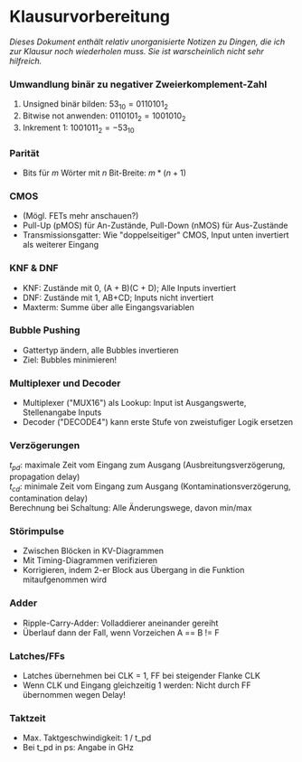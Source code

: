 # Klausurvorbereitung
*Dieses Dokument enthält relativ unorganisierte Notizen zu Dingen, die ich zur Klausur noch wiederholen*
*muss. Sie ist warscheinlich nicht sehr hilfreich.*

### Umwandlung binär zu negativer Zweierkomplement-Zahl
1. Unsigned binär bilden: $53_{10} = 011 0101_2$
2. Bitwise not anwenden: $011 0101_2 = 1001010_2$
3. Inkrement 1: $100 1011_2 = -53_{10}$

### Parität
- Bits für $m$ Wörter mit $n$ Bit-Breite: $m * (n + 1)$

### CMOS
- (Mögl. FETs mehr anschauen?)
- Pull-Up (pMOS) für An-Zustände, Pull-Down (nMOS) für Aus-Zustände
- Transmissionsgatter: Wie "doppelseitiger" CMOS, Input unten invertiert als weiterer Eingang

### KNF & DNF
- KNF: Zustände mit 0, (A + B)(C + D); Alle Inputs invertiert
- DNF: Zustände mit 1, AB+CD; Inputs nicht invertiert
- Maxterm: Summe über alle Eingangsvariablen

### Bubble Pushing
- Gattertyp ändern, alle Bubbles invertieren
- Ziel: Bubbles minimieren!

### Multiplexer und Decoder
- Multiplexer ("MUX16") als Lookup: Input ist Ausgangswerte, Stellenangabe Inputs
- Decoder ("DECODE4") kann erste Stufe von zweistufiger Logik ersetzen

### Verzögerungen
$t_{pd}$: maximale Zeit vom Eingang zum Ausgang (Ausbreitungsverzögerung, propagation delay)  
$t_{cd}$: minimale Zeit vom Eingang zum Ausgang (Kontaminationsverzögerung, contamination delay)  
Berechnung bei Schaltung: Alle Änderungswege, davon min/max

### Störimpulse
- Zwischen Blöcken in KV-Diagrammen
- Mit Timing-Diagrammen verifizieren
- Korrigieren, indem 2-er Block aus Übergang in die Funktion mitaufgenommen wird

### Adder
- Ripple-Carry-Adder: Volladdierer aneinander gereiht
- Überlauf dann der Fall, wenn Vorzeichen A == B != F

### Latches/FFs
- Latches übernehmen bei CLK = 1, FF bei steigender Flanke CLK
- Wenn CLK und Eingang gleichzeitig 1 werden: Nicht durch FF übernommen wegen Delay!

### Taktzeit
- Max. Taktgeschwindigkeit: 1 / t_pd
- Bei t_pd in ps: Angabe in GHz

